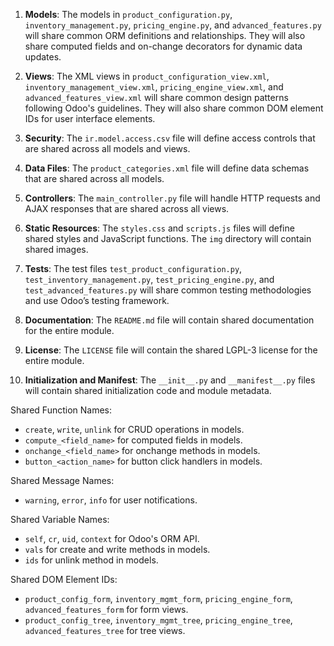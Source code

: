 1. **Models**: The models in `product_configuration.py`, `inventory_management.py`, `pricing_engine.py`, and `advanced_features.py` will share common ORM definitions and relationships. They will also share computed fields and on-change decorators for dynamic data updates.

2. **Views**: The XML views in `product_configuration_view.xml`, `inventory_management_view.xml`, `pricing_engine_view.xml`, and `advanced_features_view.xml` will share common design patterns following Odoo's guidelines. They will also share common DOM element IDs for user interface elements.

3. **Security**: The `ir.model.access.csv` file will define access controls that are shared across all models and views.

4. **Data Files**: The `product_categories.xml` file will define data schemas that are shared across all models.

5. **Controllers**: The `main_controller.py` file will handle HTTP requests and AJAX responses that are shared across all views.

6. **Static Resources**: The `styles.css` and `scripts.js` files will define shared styles and JavaScript functions. The `img` directory will contain shared images.

7. **Tests**: The test files `test_product_configuration.py`, `test_inventory_management.py`, `test_pricing_engine.py`, and `test_advanced_features.py` will share common testing methodologies and use Odoo’s testing framework.

8. **Documentation**: The `README.md` file will contain shared documentation for the entire module.

9. **License**: The `LICENSE` file will contain the shared LGPL-3 license for the entire module.

10. **Initialization and Manifest**: The `__init__.py` and `__manifest__.py` files will contain shared initialization code and module metadata.

Shared Function Names:
- `create`, `write`, `unlink` for CRUD operations in models.
- `compute_<field_name>` for computed fields in models.
- `onchange_<field_name>` for onchange methods in models.
- `button_<action_name>` for button click handlers in models.

Shared Message Names:
- `warning`, `error`, `info` for user notifications.

Shared Variable Names:
- `self`, `cr`, `uid`, `context` for Odoo's ORM API.
- `vals` for create and write methods in models.
- `ids` for unlink method in models.

Shared DOM Element IDs:
- `product_config_form`, `inventory_mgmt_form`, `pricing_engine_form`, `advanced_features_form` for form views.
- `product_config_tree`, `inventory_mgmt_tree`, `pricing_engine_tree`, `advanced_features_tree` for tree views.